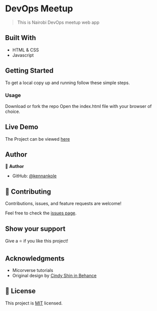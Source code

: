 # DevOps Meetup

> This is Nairobi DevOps meetup web app


## Built With

- HTML & CSS
- Javascript

## Getting Started

To get a local copy up and running follow these simple steps.

### Usage
Download or fork the repo 
Open the index.html file with your browser of choice.

## Live Demo 
The Project can be viewed [here](https://kennankole.github.io/global-summit/)

## Author

👤 **Author**

- GitHub: [@kennankole](https://github.com/kennankole)


## 🤝 Contributing

Contributions, issues, and feature requests are welcome!

Feel free to check the [issues page](../../issues/).

## Show your support

Give a ⭐️ if you like this project!

## Acknowledgments

- Micorverse tutorials
- Original design by [Cindy Shin in Behance](https://www.behance.net/gallery/29845175/CC-Global-Summit-2015)

## 📝 License

This project is [MIT](./LICENSE) licensed.
